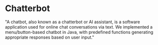 # Chatterbot
"A chatbot, also known as a chatterbot or AI assistant, is a software application used for online chat conversations via text. We implemented a menu/button-based chatbot in Java, with predefined functions generating appropriate responses based on user input."

